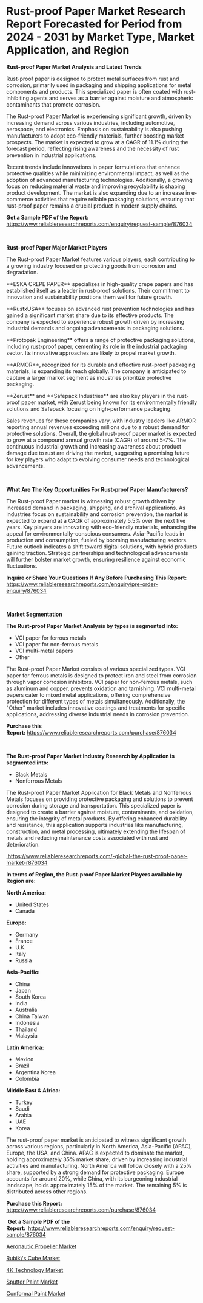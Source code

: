 <p><h1>Rust-proof Paper Market Research Report Forecasted for Period from 2024 -  2031 by Market Type, Market Application, and Region</h1></p><p><strong>Rust-proof Paper Market Analysis and Latest Trends</strong></p>
<p><p>Rust-proof paper is designed to protect metal surfaces from rust and corrosion, primarily used in packaging and shipping applications for metal components and products. This specialized paper is often coated with rust-inhibiting agents and serves as a barrier against moisture and atmospheric contaminants that promote corrosion.</p><p>The Rust-proof Paper Market is experiencing significant growth, driven by increasing demand across various industries, including automotive, aerospace, and electronics. Emphasis on sustainability is also pushing manufacturers to adopt eco-friendly materials, further boosting market prospects. The market is expected to grow at a CAGR of 11.1% during the forecast period, reflecting rising awareness and the necessity of rust prevention in industrial applications.</p><p>Recent trends include innovations in paper formulations that enhance protective qualities while minimizing environmental impact, as well as the adoption of advanced manufacturing technologies. Additionally, a growing focus on reducing material waste and improving recyclability is shaping product development. The market is also expanding due to an increase in e-commerce activities that require reliable packaging solutions, ensuring that rust-proof paper remains a crucial product in modern supply chains.</p></p>
<p><strong>Get a Sample PDF of the Report:&nbsp;</strong> <a href="https://www.reliableresearchreports.com/enquiry/request-sample/876034">https://www.reliableresearchreports.com/enquiry/request-sample/876034</a></p>
<p>&nbsp;</p>
<p><strong>Rust-proof Paper Major Market Players</strong></p>
<p><p>The Rust-proof Paper Market features various players, each contributing to a growing industry focused on protecting goods from corrosion and degradation. </p><p>**ESKA CREPE PAPER** specializes in high-quality crepe papers and has established itself as a leader in rust-proof solutions. Their commitment to innovation and sustainability positions them well for future growth. </p><p>**RustxUSA** focuses on advanced rust prevention technologies and has gained a significant market share due to its effective products. The company is expected to experience robust growth driven by increasing industrial demands and ongoing advancements in packaging solutions.</p><p>**Protopak Engineering** offers a range of protective packaging solutions, including rust-proof paper, cementing its role in the industrial packaging sector. Its innovative approaches are likely to propel market growth.</p><p>**ARMOR**, recognized for its durable and effective rust-proof packaging materials, is expanding its reach globally. The company is anticipated to capture a larger market segment as industries prioritize protective packaging.</p><p>**Zerust** and **Safepack Industries** are also key players in the rust-proof paper market, with Zerust being known for its environmentally friendly solutions and Safepack focusing on high-performance packaging.</p><p>Sales revenues for these companies vary, with industry leaders like ARMOR reporting annual revenues exceeding millions due to a robust demand for protective solutions. Overall, the global rust-proof paper market is expected to grow at a compound annual growth rate (CAGR) of around 5-7%. The continuous industrial growth and increasing awareness about product damage due to rust are driving the market, suggesting a promising future for key players who adapt to evolving consumer needs and technological advancements.</p></p>
<p>&nbsp;</p>
<p><strong>What Are The Key Opportunities For Rust-proof Paper Manufacturers?</strong></p>
<p><p>The Rust-proof Paper market is witnessing robust growth driven by increased demand in packaging, shipping, and archival applications. As industries focus on sustainability and corrosion prevention, the market is expected to expand at a CAGR of approximately 5.5% over the next five years. Key players are innovating with eco-friendly materials, enhancing the appeal for environmentally-conscious consumers. Asia-Pacific leads in production and consumption, fueled by booming manufacturing sectors. Future outlook indicates a shift toward digital solutions, with hybrid products gaining traction. Strategic partnerships and technological advancements will further bolster market growth, ensuring resilience against economic fluctuations.</p></p>
<p><strong>Inquire or Share Your Questions If Any Before Purchasing This Report:</strong> <a href="https://www.reliableresearchreports.com/enquiry/pre-order-enquiry/876034">https://www.reliableresearchreports.com/enquiry/pre-order-enquiry/876034</a></p>
<p>&nbsp;</p>
<p><strong>Market Segmentation</strong></p>
<p><strong>The Rust-proof Paper Market Analysis by types is segmented into:</strong></p>
<p><ul><li>VCI paper for ferrous metals</li><li>VCI paper for non-ferrous metals</li><li>VCI multi-metal papers</li><li>Other</li></ul></p>
<p><p>The Rust-proof Paper Market consists of various specialized types. VCI paper for ferrous metals is designed to protect iron and steel from corrosion through vapor corrosion inhibitors. VCI paper for non-ferrous metals, such as aluminum and copper, prevents oxidation and tarnishing. VCI multi-metal papers cater to mixed metal applications, offering comprehensive protection for different types of metals simultaneously. Additionally, the "Other" market includes innovative coatings and treatments for specific applications, addressing diverse industrial needs in corrosion prevention.</p></p>
<p><strong>Purchase this Report:&nbsp;</strong><a href="https://www.reliableresearchreports.com/purchase/876034">https://www.reliableresearchreports.com/purchase/876034</a></p>
<p>&nbsp;</p>
<p><strong>The Rust-proof Paper Market Industry Research by Application is segmented into:</strong></p>
<p><ul><li>Black Metals</li><li>Nonferrous Metals</li></ul></p>
<p><p>The Rust-proof Paper Market Application for Black Metals and Nonferrous Metals focuses on providing protective packaging and solutions to prevent corrosion during storage and transportation. This specialized paper is designed to create a barrier against moisture, contaminants, and oxidation, ensuring the integrity of metal products. By offering enhanced durability and resistance, this application supports industries like manufacturing, construction, and metal processing, ultimately extending the lifespan of metals and reducing maintenance costs associated with rust and deterioration.</p></p>
<p><a href="https://www.reliableresearchreports.com/-global-the-rust-proof-paper-market-r876034">&nbsp;https://www.reliableresearchreports.com/-global-the-rust-proof-paper-market-r876034</a></p>
<p><strong>In terms of Region, the Rust-proof Paper Market Players available by Region are:</strong></p>
<p>
    <p> <strong> North America: </strong>
        <ul>
            <li>United States</li>
            <li>Canada</li>
        </ul>
        </p> 
    <p> <strong> Europe: </strong>
        <ul>
            <li>Germany</li>
            <li>France</li>
            <li>U.K.</li>
            <li>Italy</li>
            <li>Russia</li>
        </ul>
        </p> 
    <p> <strong> Asia-Pacific: </strong>
        <ul>
            <li>China</li>
            <li>Japan</li>
            <li>South Korea</li>
            <li>India</li>
            <li>Australia</li>
            <li>China Taiwan</li>
            <li>Indonesia</li>
            <li>Thailand</li>
            <li>Malaysia</li>
        </ul>
        </p> 
    <p> <strong> Latin America: </strong>
        <ul>
            <li>Mexico</li>
            <li>Brazil</li>
            <li>Argentina Korea</li>
            <li>Colombia</li>
        </ul>
        </p> 
    <p> <strong> Middle East & Africa: </strong>
        <ul>
            <li>Turkey</li>
            <li>Saudi</li>
            <li>Arabia</li>
            <li>UAE</li>
            <li>Korea</li>
        </ul>
    </p>
    </p>
<p><p>The rust-proof paper market is anticipated to witness significant growth across various regions, particularly in North America, Asia-Pacific (APAC), Europe, the USA, and China. APAC is expected to dominate the market, holding approximately 35% market share, driven by increasing industrial activities and manufacturing. North America will follow closely with a 25% share, supported by a strong demand for protective packaging. Europe accounts for around 20%, while China, with its burgeoning industrial landscape, holds approximately 15% of the market. The remaining 5% is distributed across other regions.</p></p>
<p><strong>Purchase this Report: </strong><a href="https://www.reliableresearchreports.com/purchase/876034">https://www.reliableresearchreports.com/purchase/876034</a></p>
<p>&nbsp;<strong>Get a Sample PDF of the Report:&nbsp;&nbsp;</strong><a href="https://www.reliableresearchreports.com/enquiry/request-sample/876034">https://www.reliableresearchreports.com/enquiry/request-sample/876034</a></p>
<p><strong></strong></p>
<p><p><a href="https://www.linkedin.com/pulse/aeronautic-propeller-market2024-2031-industry-insights-investment-uqvzf?trackingId=p%2FKDBJ03QwW2FXuGwH%2Baxg%3D%3D">Aeronautic Propeller Market</a></p><p><a href="https://github.com/globismark/Market-Research-Report-List-5/blob/main/rubiks-cube-market.md">Rubik\'s Cube Market</a></p><p><a href="https://www.linkedin.com/pulse/insights-4k-technology-industry-market-financial-status-size-iphce?trackingId=RJB1KCKfQeuoUBqtVk8smQ%3D%3D">4K Technology Market</a></p><p><a href="https://issuu.com/reportprime-2/docs/sputter-paint-market-size-2030.pptx_d8375cdcd65981">Sputter Paint Market</a></p><p><a href="https://issuu.com/reportprime-2/docs/conformal-paint-market-size-2030.pp_2bb9eacc677938">Conformal Paint Market</a></p></p>